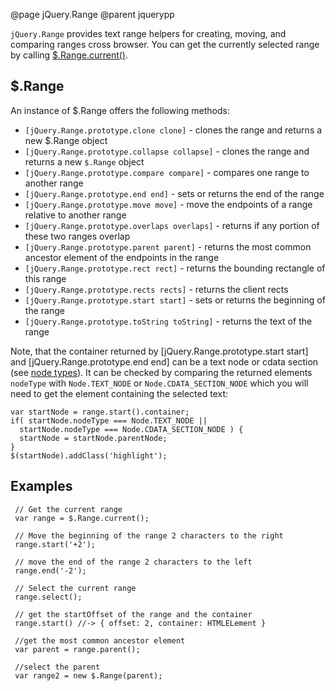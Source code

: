 @page jQuery.Range
@parent jquerypp

`jQuery.Range` provides text range helpers for creating, moving, and comparing ranges cross browser. You can get the currently selected range by calling [$.Range.current()](jQuery.Range.static.current).

## $.Range

An instance of $.Range offers the following methods:

* `[jQuery.Range.prototype.clone clone]` - clones the range and returns a new $.Range object
* `[jQuery.Range.prototype.collapse collapse]` - clones the range and returns a new `$.Range` object
* `[jQuery.Range.prototype.compare compare]` - compares one range to another range
* `[jQuery.Range.prototype.end end]` - sets or returns the end of the range
* `[jQuery.Range.prototype.move move]` - move the endpoints of a range relative to another range
* `[jQuery.Range.prototype.overlaps overlaps]` - returns if any portion of these two ranges overlap
* `[jQuery.Range.prototype.parent parent]` - returns the most common ancestor element of the endpoints in the range
* `[jQuery.Range.prototype.rect rect]` - returns the bounding rectangle of this range
* `[jQuery.Range.prototype.rects rects]` - returns the client rects
* `[jQuery.Range.prototype.start start]` - sets or returns the beginning of the range
* `[jQuery.Range.prototype.toString toString]` - returns the text of the range

Note, that the container returned by [jQuery.Range.prototype.start start] and [jQuery.Range.prototype.end end] can be a text node or cdata section (see [node types](https://developer.mozilla.org/en/nodeType)). It can be checked by comparing the returned elements `nodeType` with `Node.TEXT_NODE` or `Node.CDATA_SECTION_NODE` which you will need to get the element containing the selected text:

    var startNode = range.start().container;
    if( startNode.nodeType === Node.TEXT_NODE ||
      startNode.nodeType === Node.CDATA_SECTION_NODE ) {
      startNode = startNode.parentNode;
    }
    $(startNode).addClass('highlight');

## Examples

     // Get the current range
     var range = $.Range.current();

     // Move the beginning of the range 2 characters to the right
     range.start('+2');

     // move the end of the range 2 characters to the left
     range.end('-2');

     // Select the current range
     range.select();

     // get the startOffset of the range and the container
     range.start() //-> { offset: 2, container: HTMLELement }
     
     //get the most common ancestor element
     var parent = range.parent();
     
     //select the parent
     var range2 = new $.Range(parent);
